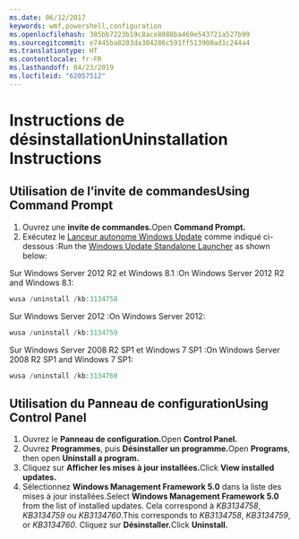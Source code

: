 ```yaml
---
ms.date: 06/12/2017
keywords: wmf,powershell,configuration
ms.openlocfilehash: 385bb7223b19c8ace8088ba469e543721a527b99
ms.sourcegitcommit: e7445ba8203da304286c591ff513900ad1c244a4
ms.translationtype: HT
ms.contentlocale: fr-FR
ms.lasthandoff: 04/23/2019
ms.locfileid: "62057512"
---
```

# <a name="uninstallation-instructions"></a><span data-ttu-id="c5d17-102">Instructions de désinstallation</span><span class="sxs-lookup"><span data-stu-id="c5d17-102">Uninstallation Instructions</span></span>

## <a name="using-command-prompt"></a><span data-ttu-id="c5d17-103">Utilisation de l’invite de commandes</span><span class="sxs-lookup"><span data-stu-id="c5d17-103">Using Command Prompt</span></span>
1.  <span data-ttu-id="c5d17-104">Ouvrez une **invite de commandes.**</span><span class="sxs-lookup"><span data-stu-id="c5d17-104">Open **Command Prompt.**</span></span>
2.  <span data-ttu-id="c5d17-105">Exécutez le [Lanceur autonome Windows Update](https://support.microsoft.com/en-us/kb/934307) comme indiqué ci-dessous :</span><span class="sxs-lookup"><span data-stu-id="c5d17-105">Run the [Windows Update Standalone Launcher](https://support.microsoft.com/en-us/kb/934307) as shown below:</span></span>

<span data-ttu-id="c5d17-106">Sur Windows Server 2012 R2 et Windows 8.1 :</span><span class="sxs-lookup"><span data-stu-id="c5d17-106">On Windows Server 2012 R2 and Windows 8.1:</span></span>
```powershell
wusa /uninstall /kb:3134758
```
<span data-ttu-id="c5d17-107">Sur Windows Server 2012 :</span><span class="sxs-lookup"><span data-stu-id="c5d17-107">On Windows Server 2012:</span></span>
```powershell
wusa /uninstall /kb:3134759
```
<span data-ttu-id="c5d17-108">Sur Windows Server 2008 R2 SP1 et Windows 7 SP1 :</span><span class="sxs-lookup"><span data-stu-id="c5d17-108">On Windows Server 2008 R2 SP1 and Windows 7 SP1:</span></span>
```powershell
wusa /uninstall /kb:3134760
```

## <a name="using-control-panel"></a><span data-ttu-id="c5d17-109">Utilisation du Panneau de configuration</span><span class="sxs-lookup"><span data-stu-id="c5d17-109">Using Control Panel</span></span>
1.  <span data-ttu-id="c5d17-110">Ouvrez le **Panneau de configuration.**</span><span class="sxs-lookup"><span data-stu-id="c5d17-110">Open **Control Panel.**</span></span>
2.  <span data-ttu-id="c5d17-111">Ouvrez **Programmes**, puis **Désinstaller un programme.**</span><span class="sxs-lookup"><span data-stu-id="c5d17-111">Open **Programs**, then open **Uninstall a program.**</span></span>
3.  <span data-ttu-id="c5d17-112">Cliquez sur **Afficher les mises à jour installées.**</span><span class="sxs-lookup"><span data-stu-id="c5d17-112">Click **View installed updates.**</span></span>
4.  <span data-ttu-id="c5d17-113">Sélectionnez **Windows Management Framework 5.0** dans la liste des mises à jour installées.</span><span class="sxs-lookup"><span data-stu-id="c5d17-113">Select **Windows Management Framework 5.0** from the list of installed updates.</span></span> <span data-ttu-id="c5d17-114">Cela correspond à *KB3134758*, *KB3134759* ou *KB3134760*.</span><span class="sxs-lookup"><span data-stu-id="c5d17-114">This corresponds to *KB3134758*, *KB3134759*, or *KB3134760*.</span></span> <span data-ttu-id="c5d17-115">Cliquez sur **Désinstaller.**</span><span class="sxs-lookup"><span data-stu-id="c5d17-115">Click **Uninstall.**</span></span>
